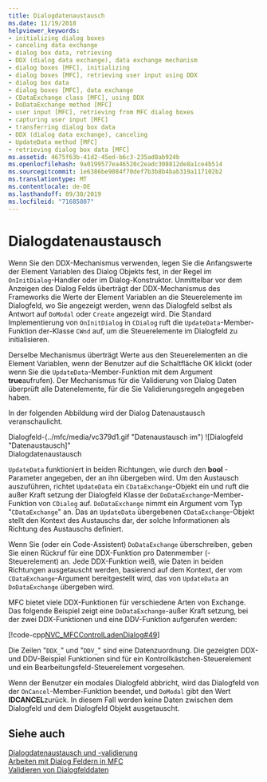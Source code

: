 ```yaml
---
title: Dialogdatenaustausch
ms.date: 11/19/2018
helpviewer_keywords:
- initializing dialog boxes
- canceling data exchange
- dialog box data, retrieving
- DDX (dialog data exchange), data exchange mechanism
- dialog boxes [MFC], initializing
- dialog boxes [MFC], retrieving user input using DDX
- dialog box data
- dialog boxes [MFC], data exchange
- CDataExchange class [MFC], using DDX
- DoDataExchange method [MFC]
- user input [MFC], retrieving from MFC dialog boxes
- capturing user input [MFC]
- transferring dialog box data
- DDX (dialog data exchange), canceling
- UpdateData method [MFC]
- retrieving dialog box data [MFC]
ms.assetid: 4675f63b-41d2-45ed-b6c3-235ad8ab924b
ms.openlocfilehash: 9a0199577ea46520c2eadc308812de8a1ce4b514
ms.sourcegitcommit: 1e6386be9084f70def7b3b8b4bab319a117102b2
ms.translationtype: MT
ms.contentlocale: de-DE
ms.lasthandoff: 09/30/2019
ms.locfileid: "71685807"
---
```

# <a name="dialog-data-exchange"></a>Dialogdatenaustausch

Wenn Sie den DDX-Mechanismus verwenden, legen Sie die Anfangswerte der Element Variablen des Dialog Objekts fest, in der Regel im `OnInitDialog`-Handler oder im Dialog-Konstruktor. Unmittelbar vor dem Anzeigen des Dialog Felds überträgt der DDX-Mechanismus des Frameworks die Werte der Element Variablen an die Steuerelemente im Dialogfeld, wo Sie angezeigt werden, wenn das Dialogfeld selbst als Antwort auf `DoModal` oder `Create` angezeigt wird. Die Standard Implementierung von `OnInitDialog` in `CDialog` ruft die `UpdateData`-Member-Funktion der-Klasse `CWnd` auf, um die Steuerelemente im Dialogfeld zu initialisieren.

Derselbe Mechanismus überträgt Werte aus den Steuerelementen an die Element Variablen, wenn der Benutzer auf die Schaltfläche OK klickt (oder wenn Sie die `UpdateData`-Member-Funktion mit dem Argument **true**aufrufen). Der Mechanismus für die Validierung von Dialog Daten überprüft alle Datenelemente, für die Sie Validierungsregeln angegeben haben.

In der folgenden Abbildung wird der Dialog Datenaustausch veranschaulicht.

Dialogfeld-(../mfc/media/vc379d1.gif "Datenaustausch im") ![Dialogfeld "Datenaustausch]" <br/>
Dialogdatenaustausch

`UpdateData` funktioniert in beiden Richtungen, wie durch den **bool** -Parameter angegeben, der an ihn übergeben wird. Um den Austausch auszuführen, richtet `UpdateData` ein `CDataExchange`-Objekt ein und ruft die außer Kraft setzung der Dialogfeld Klasse der `DoDataExchange`-Member-Funktion von `CDialog` auf. `DoDataExchange` nimmt ein Argument vom Typ "`CDataExchange`" an. Das an `UpdateData` übergebenen `CDataExchange`-Objekt stellt den Kontext des Austauschs dar, der solche Informationen als Richtung des Austauschs definiert.

Wenn Sie (oder ein Code-Assistent) `DoDataExchange` überschreiben, geben Sie einen Rückruf für eine DDX-Funktion pro Datenmember (-Steuerelement) an. Jede DDX-Funktion weiß, wie Daten in beiden Richtungen ausgetauscht werden, basierend auf dem Kontext, der vom `CDataExchange`-Argument bereitgestellt wird, das von `UpdateData` an `DoDataExchange` übergeben wird.

MFC bietet viele DDX-Funktionen für verschiedene Arten von Exchange. Das folgende Beispiel zeigt eine `DoDataExchange`-außer Kraft setzung, bei der zwei DDX-Funktionen und eine DDV-Funktion aufgerufen werden:

[!code-cpp[NVC_MFCControlLadenDialog#49](../mfc/codesnippet/cpp/dialog-data-exchange_1.cpp)]

Die Zeilen "`DDX_`" und "`DDV_`" sind eine Datenzuordnung. Die gezeigten DDX-und DDV-Beispiel Funktionen sind für ein Kontrollkästchen-Steuerelement und ein Bearbeitungsfeld-Steuerelement vorgesehen.

Wenn der Benutzer ein modales Dialogfeld abbricht, wird das Dialogfeld von der `OnCancel`-Member-Funktion beendet, und `DoModal` gibt den Wert **IDCANCEL**zurück. In diesem Fall werden keine Daten zwischen dem Dialogfeld und dem Dialogfeld Objekt ausgetauscht.

## <a name="see-also"></a>Siehe auch

[Dialogdatenaustausch und -validierung](../mfc/dialog-data-exchange-and-validation.md)<br/>
[Arbeiten mit Dialog Feldern in MFC](../mfc/life-cycle-of-a-dialog-box.md)<br/>
[Validieren von Dialogfelddaten](../mfc/dialog-data-validation.md)
